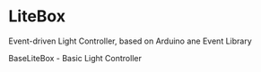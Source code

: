 LiteBox
======

Event-driven Light Controller, based on Arduino ane Event Library

BaseLiteBox - Basic Light Controller

